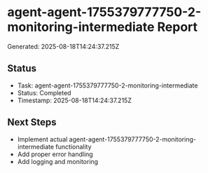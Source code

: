 # agent-agent-1755379777750-2-monitoring-intermediate Report

Generated: 2025-08-18T14:24:37.215Z

## Status
- Task: agent-agent-1755379777750-2-monitoring-intermediate
- Status: Completed
- Timestamp: 2025-08-18T14:24:37.215Z

## Next Steps
- Implement actual agent-agent-1755379777750-2-monitoring-intermediate functionality
- Add proper error handling
- Add logging and monitoring
